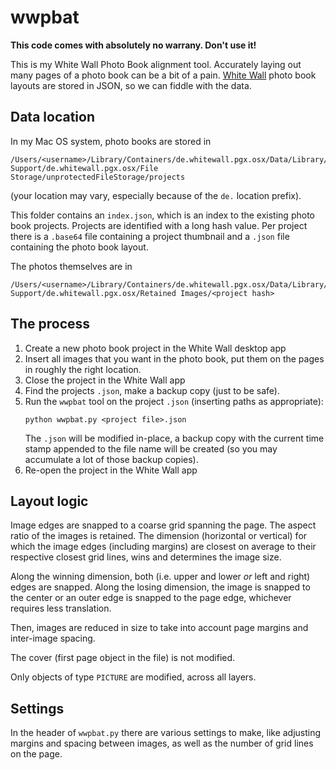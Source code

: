 # wwpbat

**This code comes with absolutely no warrany. Don't use it!**

This is my White Wall Photo Book alignment tool.
Accurately laying out many pages of a photo book can be a bit of a pain.
[White Wall](https://www.whitewall.com/) photo book layouts are stored in JSON,
so we can fiddle with the data.


## Data location

In my Mac OS system, photo books are stored in
```
/Users/<username>/Library/Containers/de.whitewall.pgx.osx/Data/Library/Application Support/de.whitewall.pgx.osx/File Storage/unprotectedFileStorage/projects
``` 
(your location may vary, especially because of the `de.` location prefix).

This folder contains an `index.json`, which is an index to the existing photo book projects. Projects are identified with a long hash value. Per project there is a `.base64` file 
containing a project thumbnail and a `.json` file containing the photo book layout.

The photos themselves are in
```
/Users/<username>/Library/Containers/de.whitewall.pgx.osx/Data/Library/Application Support/de.whitewall.pgx.osx/Retained Images/<project hash>
```

## The process

1. Create a new photo book project in the White Wall desktop app
2. Insert all images that you want in the photo book, put them on the pages
   in roughly the right location.
3. Close the project in the White Wall app
4. Find the projects `.json`, make a backup copy (just to be safe).
5. Run the `wwpbat` tool on the project `.json` (inserting paths as appropriate):
    ```
    python wwpbat.py <project file>.json
    ```
   The `.json` will be modified in-place, a backup copy with the current time stamp
   appended to the file name will be created (so you may accumulate a lot of those
   backup copies).
6. Re-open the project in the White Wall app
   
   
## Layout logic

Image edges are snapped to a coarse grid spanning the page.
The aspect ratio of the images is retained.
The dimension (horizontal or vertical) for which the image edges (including margins)
are closest on average to their respective closest grid lines, wins and
determines the image size.

Along the winning dimension, both (i.e. upper and lower _or_ left and right) edges
are snapped. Along the losing dimension, the image is snapped to the center or an
outer edge is snapped to the page edge, whichever requires less translation.

Then, images are reduced in size to take into account page margins 
and inter-image spacing.

The cover (first page object in the file) is not modified.

Only objects of type `PICTURE` are modified, across all layers.


## Settings

In the header of `wwpbat.py` there are various settings to make, like adjusting margins
and spacing between images, as well as the number of grid lines on the page.


